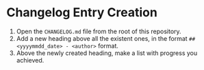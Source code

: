 # Changelog Entry Creation

1. Open the `CHANGELOG.md` file from the root of this repository.
1. Add a new heading above all the existent ones, in the format `## <yyyymmdd_date> - <author>` format.
2. Above the newly created heading, make a list with progress you achieved.
